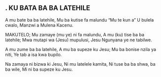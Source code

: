 ## . KU BATA BA BA LATEHILE

A mu bate ba ba latehile,
Mu ba kutise fa malundu
“Mu te kun a” U bulela cwalo,
Manzwi a Mulena Kacenu.

MAKUTELO;
Mu zamaye (mu ye) ni fa malundu,
A mu (ku) tise ba ba latehile;
Mwa mutapi wa (Jesu) mupulusi,
Jesu Ngunyana ye ne tabilwe.


A mu zume ba ba latehile,
A mu ba supeze ku Jesu;
Mu ba bonise nzila ya niti,
Ye tab a isa kwa bupilo.


Na zamaya ni bizwa ki Jesu,
Ni mu latelele kamita,
Ni tuse ba ba shwa, ba ba wile,
Mi ni ba supeze ku Jesu.


